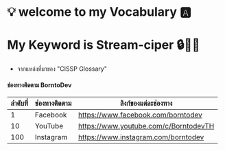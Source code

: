 # 💡 welcome to my Vocabulary 🅰️

# My Keyword is Stream-ciper 🔒🔑📜
- จากแหล่งที่มาของ "CISSP Glossary"
#### ช่องทางติดตาม BorntoDev

| ลำดับที่ | ช่องทางติดตาม | ลิงก์ของแต่ละช่องทาง |
| ---- | ---- | ---- |
| 1 | Facebook | https://www.facebook.com/borntodev |
| 10 | YouTube | https://www.youtube.com/c/BorntodevTH |
| 100 | Instagram | https://www.instagram.com/borntodev |